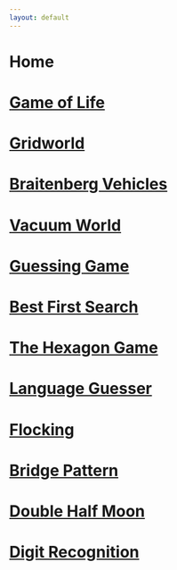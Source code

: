```yaml
---
layout: default
---
```

# Home

# [Game of Life](game-of-life.md)

# [Gridworld](gridworld.md)

# [Braitenberg Vehicles](braitenberg.md)

# [Vacuum World](vacuum-world.md)

# [Guessing Game](guessing-game.md)

# [Best First Search](best-first-search.md)

# [The Hexagon Game](hexagon-game.md)

# [Language Guesser](language-guesser.md)

# [Flocking](flocking.md)

# [Bridge Pattern](bridge-pattern.md)

# [Double Half Moon](double-half-moon.md)

# [Digit Recognition](digit-recognition.md)
